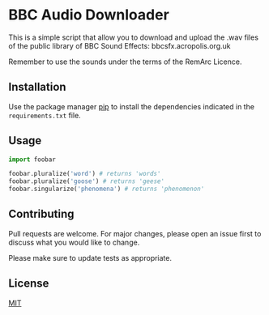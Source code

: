 # BBC Audio Downloader

This is a simple script that allow you to download and upload the .wav files of the public library of BBC Sound Effects: bbcsfx.acropolis.org.uk

Remember to use the sounds under the terms of the RemArc Licence.

## Installation

Use the package manager [pip](https://pip.pypa.io/en/stable/) to install the dependencies indicated in the ```requirements.txt``` file.

## Usage

```python
import foobar

foobar.pluralize('word') # returns 'words'
foobar.pluralize('goose') # returns 'geese'
foobar.singularize('phenomena') # returns 'phenomenon'
```

## Contributing
Pull requests are welcome. For major changes, please open an issue first to discuss what you would like to change.

Please make sure to update tests as appropriate.

## License
[MIT](https://choosealicense.com/licenses/mit/)